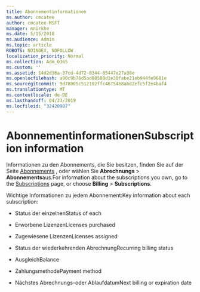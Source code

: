```yaml
---
title: Abonnementinformationen
ms.author: cmcatee
author: cmcatee-MSFT
manager: mnirkhe
ms.date: 5/15/2018
ms.audience: Admin
ms.topic: article
ROBOTS: NOINDEX, NOFOLLOW
localization_priority: Normal
ms.collection: Adm_O365
ms.custom: ''
ms.assetid: 14d2d36a-37cd-4d72-8344-85447e27a38e
ms.openlocfilehash: a90c9b76d5ad80508d1e38fabe21eb944fe9681e
ms.sourcegitcommit: 9d78905c512192ffc4675468abd2efc5f2e4baf4
ms.translationtype: MT
ms.contentlocale: de-DE
ms.lasthandoff: 04/23/2019
ms.locfileid: "32420987"
---
```

# <a name="subscription-information"></a><span data-ttu-id="1e3a7-102">Abonnementinformationen</span><span class="sxs-lookup"><span data-stu-id="1e3a7-102">Subscription information</span></span>

<span data-ttu-id="1e3a7-103">Informationen zu den Abonnements, die Sie besitzen, finden Sie auf der Seite [Abonnements](https://go.microsoft.com/fwlink/p/?linkid=842054) , oder wählen Sie **Abrechnungs** \> **Abonnements**aus.</span><span class="sxs-lookup"><span data-stu-id="1e3a7-103">For information about the subscriptions you own, go to the [Subscriptions](https://go.microsoft.com/fwlink/p/?linkid=842054) page, or choose **Billing** \> **Subscriptions**.</span></span>
  
<span data-ttu-id="1e3a7-104">Wichtige Informationen zu jedem Abonnement:</span><span class="sxs-lookup"><span data-stu-id="1e3a7-104">Key information about each subscription:</span></span>
  
- <span data-ttu-id="1e3a7-105">Status der einzelnen</span><span class="sxs-lookup"><span data-stu-id="1e3a7-105">Status of each</span></span>
    
- <span data-ttu-id="1e3a7-106">Erworbene Lizenzen</span><span class="sxs-lookup"><span data-stu-id="1e3a7-106">Licenses purchased</span></span>
    
- <span data-ttu-id="1e3a7-107">Zugewiesene Lizenzen</span><span class="sxs-lookup"><span data-stu-id="1e3a7-107">Licenses assigned</span></span>
    
- <span data-ttu-id="1e3a7-108">Status der wiederkehrenden Abrechnung</span><span class="sxs-lookup"><span data-stu-id="1e3a7-108">Recurring billing status</span></span>
    
- <span data-ttu-id="1e3a7-109">Ausgleich</span><span class="sxs-lookup"><span data-stu-id="1e3a7-109">Balance</span></span>
    
- <span data-ttu-id="1e3a7-110">Zahlungsmethode</span><span class="sxs-lookup"><span data-stu-id="1e3a7-110">Payment method</span></span>
    
- <span data-ttu-id="1e3a7-111">Nächstes Abrechnungs-oder Ablaufdatum</span><span class="sxs-lookup"><span data-stu-id="1e3a7-111">Next billing or expiration date</span></span>
    

